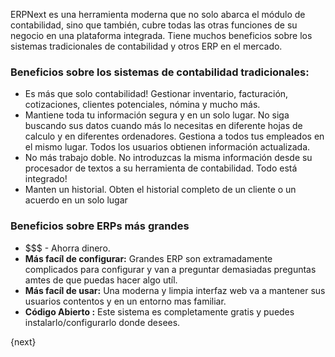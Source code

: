 ERPNext es una herramienta moderna que no solo abarca el módulo de contabilidad,
sino que también, cubre todas las otras funciones de su negocio en una plataforma integrada.
Tiene muchos beneficios sobre los sistemas tradicionales de contabilidad y otros ERP en el mercado.

### Beneficios sobre los sistemas de contabilidad tradicionales:

  * Es más que solo contabilidad! Gestionar inventario, facturación, cotizaciones, clientes potenciales, nómina y mucho más.
  * Mantiene toda tu información segura y en un solo lugar. No siga buscando sus datos cuando más lo necesitas en diferente hojas de calculo y en diferentes ordenadores.
 Gestiona a todos tus empleados en el mismo lugar. Todos los usuarios obtienen información actualizada.
  * No más trabajo doble. No introduzcas la misma información desde su procesador de textos a su herramienta de contabilidad. Todo está integrado!
  * Manten un historial. Obten el historial completo de un cliente o un acuerdo en un solo lugar

### Beneficios sobre ERPs más grandes

  * $$$ - Ahorra dinero.
  * **Más facíl de configurar:** Grandes ERP son extramadamente complicados para configurar y van a preguntar demasiadas preguntas amtes de que puedas hacer algo utíl.
  * **Más facíl de usar:** Una moderna y limpia interfaz web va a mantener sus usuarios contentos y en un entorno mas familiar.
  * **Código Abierto :** Este sistema es completamente gratis y puedes instalarlo/configurarlo donde desees.

{next}
